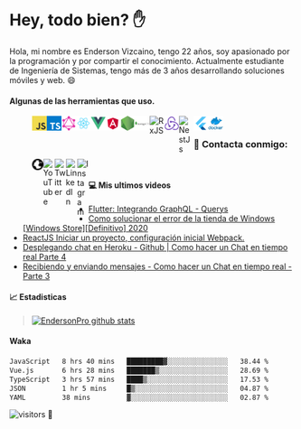 # Hey, todo bien? :hand:
Hola, mi nombre es Enderson Vizcaino, tengo 22 años, soy apasionado por la programación y por compartir el conocimiento. Actualmente estudiante de Ingeniería de Sistemas, tengo más de 3 años desarrollando soluciones móviles y web. :smile:

#### Algunas de las herramientas que uso. 

> <img align="left" alt="Javascript" width="26px" src="https://raw.githubusercontent.com/github/explore/80688e429a7d4ef2fca1e82350fe8e3517d3494d/topics/javascript/javascript.png"/>
 <img align="left" alt="Typescript" width="26px" src="https://raw.githubusercontent.com/github/explore/80688e429a7d4ef2fca1e82350fe8e3517d3494d/topics/typescript/typescript.png"/>
 <img align="left" alt="GraphQL" width="26px" src="https://raw.githubusercontent.com/github/explore/80688e429a7d4ef2fca1e82350fe8e3517d3494d/topics/graphql/graphql.png"/>
 <img align="left" alt="React" width="26px" src="https://raw.githubusercontent.com/github/explore/80688e429a7d4ef2fca1e82350fe8e3517d3494d/topics/react/react.png"/>
 <img align="left" alt="Vue" width="26px" src="https://raw.githubusercontent.com/github/explore/80688e429a7d4ef2fca1e82350fe8e3517d3494d/topics/vue/vue.png"/>
 <img align="left" alt="Angular" width="26px" src="https://raw.githubusercontent.com/github/explore/80688e429a7d4ef2fca1e82350fe8e3517d3494d/topics/angular/angular.png"/>
 <img align="left" alt="NodeJS" width="26px" src="https://raw.githubusercontent.com/github/explore/80688e429a7d4ef2fca1e82350fe8e3517d3494d/topics/nodejs/nodejs.png"/>
 <img align="left" alt="MongoDB" width="26px" src="https://raw.githubusercontent.com/github/explore/80688e429a7d4ef2fca1e82350fe8e3517d3494d/topics/mongodb/mongodb.png"/>
 <img align="left" alt="RxJS" width="26px" src="https://github.com/ReactiveX/rxjs/blob/master/docs_app/assets/Rx_Logo_S.png"/>
 <img align="left" alt="Redux" width="26px" src="https://raw.githubusercontent.com/github/explore/80688e429a7d4ef2fca1e82350fe8e3517d3494d/topics/redux/redux.png"/>
 <img align="left" alt="NestJs" width="26px" src="https://nestjs.com/img/logo-small.svg"/>
 <img align="left" alt="Flutter" width="26px" src="https://raw.githubusercontent.com/github/explore/80688e429a7d4ef2fca1e82350fe8e3517d3494d/topics/flutter/flutter.png"/>
 <img align="left" alt="Docker" width="26px" src="https://raw.githubusercontent.com/github/explore/80688e429a7d4ef2fca1e82350fe8e3517d3494d/topics/docker/docker.png"/>

<br/>

  ### :iphone: Contacta conmigo:

> [<img align="left" alt="https://endersonpro.github.io/portfolio/" width="20px" src="https://raw.githubusercontent.com/iconic/open-iconic/master/svg/globe.svg" />][website]
[<img align="left" alt="YouTube" width="20px" src="https://cdn.jsdelivr.net/npm/simple-icons@v3/icons/youtube.svg" />][youtube]
[<img align="left" alt="Twitter" width="20px" src="https://cdn.jsdelivr.net/npm/simple-icons@v3/icons/twitter.svg" />][twitter]
[<img align="left" alt="LinkedIn" width="20px" src="https://cdn.jsdelivr.net/npm/simple-icons@v3/icons/linkedin.svg" />][linkedin]
[<img align="left" alt="Instagram" width="20px" src="https://cdn.jsdelivr.net/npm/simple-icons@v3/icons/instagram.svg" />][instagram]
<br/>

#### :computer: Mis ultimos videos 
<!-- YOUTUBE:START -->
- [Flutter: Integrando GraphQL  - Querys](https://www.youtube.com/watch?v=_b0tJ7zfv0g)
- [Como solucionar el error de la tienda de Windows [Windows Store][Definitivo] 2020](https://www.youtube.com/watch?v=YfBREnhulng)
- [ReactJS Iniciar un proyecto, configuración inicial Webpack.](https://www.youtube.com/watch?v=0jBpAADK33w)
- [Desplegando chat en Heroku - Github | Como hacer un Chat en tiempo real Parte 4](https://www.youtube.com/watch?v=h2N_d1TEWC0)
- [Recibiendo y enviando mensajes - Como hacer un Chat en tiempo real  -  Parte 3](https://www.youtube.com/watch?v=AsZ37chBLLY)
<!-- YOUTUBE:END -->

#### :chart_with_upwards_trend: Estadisticas
> [![EndersonPro github stats](https://github-readme-stats.vercel.app/api?username=endersonpro&theme=vue-dark&show_icons=true)](https://github.com/anuraghazra/github-readme-stats) 


#### Waka
<!--START_SECTION:waka-->
```text
JavaScript   8 hrs 40 mins   █████████▓░░░░░░░░░░░░░░░   38.44 % 
Vue.js       6 hrs 28 mins   ███████▒░░░░░░░░░░░░░░░░░   28.69 % 
TypeScript   3 hrs 57 mins   ████▒░░░░░░░░░░░░░░░░░░░░   17.53 % 
JSON         1 hr 5 mins     █▒░░░░░░░░░░░░░░░░░░░░░░░   04.87 % 
YAML         38 mins         ▓░░░░░░░░░░░░░░░░░░░░░░░░   02.87 % 
```
<!--END_SECTION:waka-->

[website]: https://endersonpro.github.io/portfolio/
[twitter]: https://twitter.com/endersonj_
[youtube]: https://youtube.com/ByEnderson
[instagram]: https://instagram.com/endersonvizc
[linkedin]: https://www.linkedin.com/in/enderson-vizcaino-2aa927175/
![visitors](https://visitor-badge.laobi.icu/badge?page_id=endersonpro.endersonpro) :eyes:
